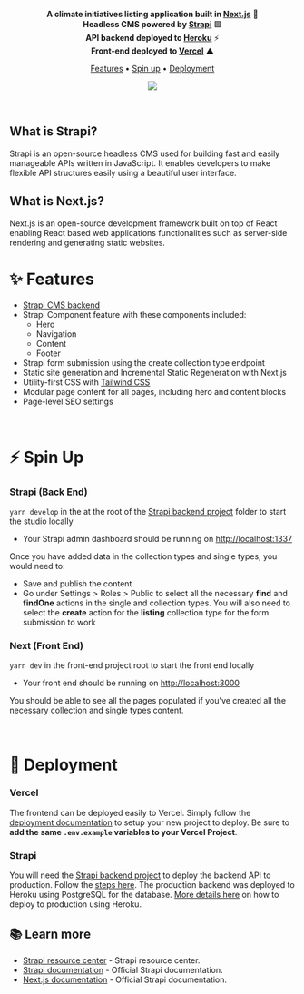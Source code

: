 <p align="center">
  <strong>A climate initiatives listing application built in <a href="https://nextjs.org" target="_blank">Next.js</a></strong> 🤘<br />
  <strong>Headless CMS powered by <a href="https://strapi.io" target="_blank">Strapi</a></strong> 🟪<br />
  <strong>API backend deployed to <a href="https://heroku.com/" target="_blank">Heroku</a></strong> ⚡<br />
  <strong>Front-end deployed to <a href="https://vercel.com/" target="_blank">Vercel</a></strong> ▲<br />
</p>

<p align="center">
    <a href="#-features">Features</a> •
    <a href="#-spin-up">Spin up</a> •
    <a href="#-deployment">Deployment</a>
</p>

<p align="center">
  <img src="https://i.ibb.co/Z2fCg2h/357e3536-2afc-437c-b025-4ae3db80725e.png" align="center" />
</p>

<br />

## What is Strapi?

Strapi is an open-source headless CMS used for building fast and easily manageable APIs written in JavaScript. It enables developers to make flexible API structures easily using a beautiful user interface.

## What is Next.js?

Next.js is an open-source development framework built on top of React enabling React based web applications functionalities such as server-side rendering and generating static websites.

# ✨ Features

- [Strapi CMS backend](https://github.com/jaepass/strapi-climate-api)
- Strapi Component feature with these components included:
  - Hero
  - Navigation
  - Content
  - Footer
- Strapi form submission using the create collection type endpoint
- Static site generation and Incremental Static Regeneration with Next.js
- Utility-first CSS with [Tailwind CSS](https://tailwindcss.com)
- Modular page content for all pages, including hero and content blocks
- Page-level SEO settings

<br />

# ⚡ Spin Up

### Strapi (Back End)
`yarn develop` in the at the root of the [Strapi backend project](https://github.com/jaepass/strapi-climate-api) folder to start the studio locally
   - Your Strapi admin dashboard should be running on [http://localhost:1337](http://localhost:1337)

Once you have added data in the collection types and single types, you would need to:
- Save and publish the content
- Go under Settings > Roles > Public to select all the necessary **find** and **findOne** actions in the single and collection types. You will also need to select the **create** action for the **listing** collection type for the form submission to work

### Next (Front End)
`yarn dev` in the front-end project root to start the front end locally
   - Your front end should be running on [http://localhost:3000](http://localhost:3000)

You should be able to see all the pages populated if you've created all the necessary collection and single types content.

<br />

# 🚀 Deployment

### Vercel
The frontend can be deployed easily to Vercel. Simply follow the [deployment documentation](https://nextjs.org/docs/deployment) to setup your new project to deploy. Be sure to **add the same `.env.example` variables to your Vercel Project**.

### Strapi
You will need the [Strapi backend project](https://github.com/jaepass/strapi-climate-api) to deploy the backend API to production. Follow the [steps here](https://strapi.io/documentation/v3.x/admin-panel/deploy.html#deployment). The production backend was deployed to Heroku using PostgreSQL for the database. [More details here](https://docs.strapi.io/developer-docs/latest/setup-deployment-guides/deployment/hosting-guides/heroku.html#heroku) on how to deploy to production using Heroku.

## 📚 Learn more

- [Strapi resource center](https://strapi.io/resource-center) - Strapi resource center.
- [Strapi documentation](https://docs.strapi.io) - Official Strapi documentation.
- [Next.js documentation](https://nextjs.org/docs) - Official Strapi documentation.
